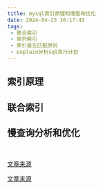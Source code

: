 ```yaml
---
title: mysql索引原理和慢查询优化
date: 2024-04-23 16:17:43
tags:
 - 联合索引
 - 单列索引
 - 索引最左匹配原则
 - explain分析sql执行计划
---
```


## 索引原理

## 联合索引

## 慢查询分析和优化


<br>

[文章来源](https://tech.meituan.com/2014/06/30/mysql-index.html)

[文章来源](https://www.cnblogs.com/rjzheng/p/12557314.html)